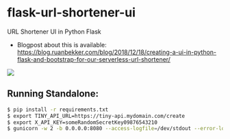 # flask-url-shortener-ui
URL Shortener UI in Python Flask

- Blogpost about this is available: https://blog.ruanbekker.com/blog/2018/12/18/creating-a-ui-in-python-flask-and-bootstrap-for-our-serverless-url-shortener/

![](https://user-images.githubusercontent.com/567298/50162763-c5c16e80-02e7-11e9-8744-a4c3c3c51f8e.png)

## Running Standalone:

```bash
$ pip install -r requirements.txt
$ export TINY_API_URL=https://tiny-api.mydomain.com/create
$ export X_API_KEY=someRandomSecretKey09876543210
$ gunicorn -w 2 -b 0.0.0.0:8080 --access-logfile=/dev/stdout --error-log=/dev/stderr app:app
```
